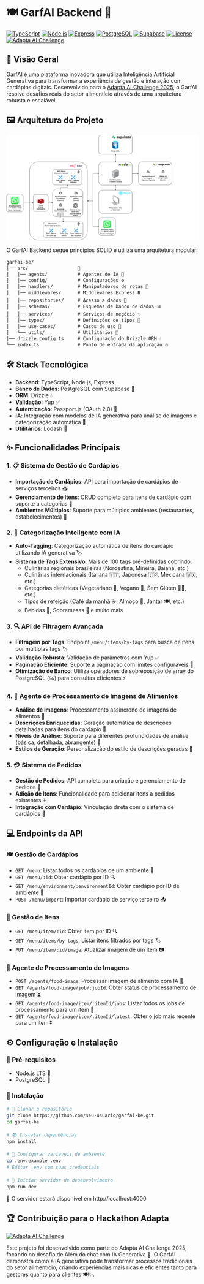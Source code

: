 # 🍽️ GarfAI Backend 🤖

[![TypeScript](https://img.shields.io/badge/TypeScript-5.0-blue.svg)](https://www.typescriptlang.org/)
[![Node.js](https://img.shields.io/badge/Node.js-18.x-green.svg)](https://nodejs.org/)
[![Express](https://img.shields.io/badge/Express-4.x-lightgrey.svg)](https://expressjs.com/)
[![PostgreSQL](https://img.shields.io/badge/PostgreSQL-14.x-blue.svg)](https://www.postgresql.org/)
[![Supabase](https://img.shields.io/badge/Supabase-2.x-blueviolet.svg)](https://supabase.io/)
[![License](https://img.shields.io/badge/License-MIT-yellow.svg)](LICENSE)
[![Adapta AI Challenge](https://img.shields.io/badge/Adapta%20AI-Challenge%202025-orange.svg)](https://adapta.org/hackathon)

## 🌟 Visão Geral

GarfAI é uma plataforma inovadora que utiliza Inteligência Artificial Generativa para transformar a experiência de gestão e interação com cardápios digitais. Desenvolvido para o [Adapta AI Challenge 2025](https://adapta.org/hackathon), o GarfAI resolve desafios reais do setor alimentício através de uma arquitetura robusta e escalável.

## 🖼️ Arquitetura do Projeto

![GarfAI Architecture](assets/GarfAI.io.drawio.png)

O GarfAI Backend segue princípios SOLID e utiliza uma arquitetura modular:

```
garfai-be/
│── src/                  📂
│   │── agents/           # Agentes de IA 🤖
│   │── config/           # Configurações ⚙️
│   │── handlers/         # Manipuladores de rotas 🔗
│   │── middlewares/      # Middlewares Express 🔒
│   │── repositories/     # Acesso a dados 💾
│   │── schemas/          # Esquemas de banco de dados 📊
│   │── services/         # Serviços de negócio ✨
│   │── types/            # Definições de tipos 📝
│   │── use-cases/        # Casos de uso 📃
│   └── utils/            # Utilitários 🔧
│── drizzle.config.ts     # Configuração do Drizzle ORM 💧
└── index.ts              # Ponto de entrada da aplicação 🔥
```


## 🛠️ Stack Tecnológica

- **Backend**: TypeScript, Node.js, Express
- **Banco de Dados**: PostgreSQL com Supabase 🔄
- **ORM**: Drizzle 💧
- **Validação**: Yup ✅
- **Autenticação**: Passport.js (OAuth 2.0) 🔐
- **IA**: Integração com modelos de IA generativa para análise de imagens e categorização automática 🧠
- **Utilitários**: Lodash 🧰

## ✨ Funcionalidades Principais

### 1. 📋 Sistema de Gestão de Cardápios

- **Importação de Cardápios**: API para importação de cardápios de serviços terceiros 📥
- **Gerenciamento de Itens**: CRUD completo para itens de cardápio com suporte a categorias 🔄
- **Ambientes Múltiplos**: Suporte para múltiplos ambientes (restaurantes, estabelecimentos) 🏢

### 2. 🧠 Categorização Inteligente com IA

- **Auto-Tagging**: Categorização automática de itens do cardápio utilizando IA generativa 🏷️
- **Sistema de Tags Extensivo**: Mais de 100 tags pré-definidas cobrindo:
  - Culinárias regionais brasileiras (Nordestina, Mineira, Baiana, etc.)
  - Culinárias internacionais (Italiana 🇮🇹, Japonesa 🇯🇵, Mexicana 🇲🇽, etc.)
  - Categorias dietéticas (Vegetariano 🥦, Vegano 🌱, Sem Glúten 🍞❌, etc.)
  - Tipos de refeição (Café da manhã ☕, Almoço 🍲, Jantar 🍽️, etc.)
  - Bebidas 🍹, Sobremesas 🍰 e muito mais

### 3. 🔍 API de Filtragem Avançada

- **Filtragem por Tags**: Endpoint `/menu/items/by-tags` para busca de itens por múltiplas tags 🏷️
- **Validação Robusta**: Validação de parâmetros com Yup ✅
- **Paginação Eficiente**: Suporte a paginação com limites configuráveis 📄
- **Otimização de Banco**: Utiliza operadores de sobreposição de array do PostgreSQL (`&&`) para consultas eficientes ⚡

### 4. 📸 Agente de Processamento de Imagens de Alimentos

- **Análise de Imagens**: Processamento assíncrono de imagens de alimentos 🧁
- **Descrições Enriquecidas**: Geração automática de descrições detalhadas para itens do cardápio 📝
- **Níveis de Análise**: Suporte para diferentes profundidades de análise (básica, detalhada, abrangente) 🔎
- **Estilos de Geração**: Personalização do estilo de descrições geradas 🎨

### 5. 💳 Sistema de Pedidos

- **Gestão de Pedidos**: API completa para criação e gerenciamento de pedidos 📃
- **Adição de Itens**: Funcionalidade para adicionar itens a pedidos existentes ➕
- **Integração com Cardápio**: Vinculação direta com o sistema de cardápios 🔗

## 💻 Endpoints da API

### 🍽️ Gestão de Cardápios
- `GET /menu`: Listar todos os cardápios de um ambiente 📓
- `GET /menu/:id`: Obter cardápio por ID 🔍
- `GET /menu/environment/:environmentId`: Obter cardápio por ID de ambiente 🏢
- `POST /menu/import`: Importar cardápio de serviço terceiro 📥

### 🍲 Gestão de Itens
- `GET /menu/item/:id`: Obter item por ID 🔍
- `GET /menu/items/by-tags`: Listar itens filtrados por tags 🏷️
- `PUT /menu/item/:id/image`: Atualizar imagem de um item 📷

### 🧠 Agente de Processamento de Imagens
- `POST /agents/food-image`: Processar imagem de alimento com IA 📸
- `GET /agents/food-image/job/:jobId`: Obter status de processamento de imagem ⏳
- `GET /agents/food-image/item/:itemId/jobs`: Listar todos os jobs de processamento para um item 📁
- `GET /agents/food-image/item/:itemId/latest`: Obter o job mais recente para um item ⏬

## ⚙️ Configuração e Instalação

### 📍 Pré-requisitos
- Node.js LTS 🐎
- PostgreSQL 🐘

### 💾 Instalação

```bash
# 💾 Clonar o repositório
git clone https://github.com/seu-usuario/garfai-be.git
cd garfai-be

# 📚 Instalar dependências
npm install

# 🔑 Configurar variáveis de ambiente
cp .env.example .env
# Editar .env com suas credenciais

# 🚀 Iniciar servidor de desenvolvimento
npm run dev
```

📍 O servidor estará disponível em http://localhost:4000

## 🏆 Contribuição para o Hackathon Adapta

[![Adapta AI Challenge](https://img.shields.io/badge/Hackathon-Adapta%20AI%202025-orange.svg)](https://adapta.org/hackathon)

Este projeto foi desenvolvido como parte do Adapta AI Challenge 2025, focando no desafio de Além do chat com IA Generativa 🤖. O GarfAI demonstra como a IA generativa pode transformar processos tradicionais do setor alimentício, criando experiências mais ricas e eficientes tanto para gestores quanto para clientes 🍽️✨.
